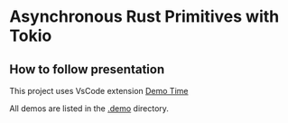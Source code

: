 # Asynchronous Rust Primitives with Tokio

## How to follow presentation

This project uses VsCode extension [Demo Time](https://demotime.elio.dev)

All demos are listed in the [.demo](/.demo) directory.
